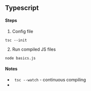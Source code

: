 ## Typescript

#### Steps

1. Config file 
```
tsc --init
```
2. Run compiled JS files
```
node basics.js
```



#### Notes 


- ``` tsc --watch``` - continuous compiling
- 